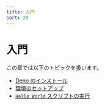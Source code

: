 ```yaml
---
title: 入門
sort: 20
---
```

<!-- L1..1
# Getting Started
-->

# 入門

<!-- L3..3
In this chapter we'll discuss:
-->

この章では以下のトピックを扱います。

<!-- L5..13
- [Installing Deno](./getting_started/installation.md)
- [Setting up your environment](./getting_started/setup_your_environment.md)
- [Running a `Hello World` script](./getting_started/first_steps.md)
- [Writing our own script](./getting_started/first_steps.md)
- [Command line interface](./getting_started/command_line_interface.md)
- [Understanding permissions](./getting_started/permissions.md)
- [Using Deno with TypeScript](./getting_started/typescript.md)
- [Using WebAssembly](./getting_started/webassembly.md)
- [Debugging your code](./getting_started/debugging_your_code.md)
-->

- [Deno のインストール](./getting_started/installation.md)
- [環境のセットアップ](./getting_started/setup_your_environment.md)
- [`Hello World` スクリプトの実行](./getting_started/first_steps.md)
<!-- - [Writing our own script](./getting_started/first_steps.md) -->
<!-- - [Command line interface](./getting_started/command_line_interface.md) -->
<!-- - [Understanding permissions](./getting_started/permissions.md) -->
<!-- - [Using Deno with TypeScript](./getting_started/typescript.md) -->
<!-- - [Using WebAssembly](./getting_started/webassembly.md) -->
<!-- - [Debugging your code](./getting_started/debugging_your_code.md) -->
